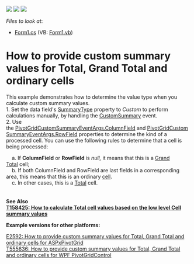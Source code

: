 <!-- default badges list -->
![](https://img.shields.io/endpoint?url=https://codecentral.devexpress.com/api/v1/VersionRange/128582395/17.1.5%2B)
[![](https://img.shields.io/badge/Open_in_DevExpress_Support_Center-FF7200?style=flat-square&logo=DevExpress&logoColor=white)](https://supportcenter.devexpress.com/ticket/details/T555679)
[![](https://img.shields.io/badge/📖_How_to_use_DevExpress_Examples-e9f6fc?style=flat-square)](https://docs.devexpress.com/GeneralInformation/403183)
<!-- default badges end -->
<!-- default file list -->
*Files to look at*:

* [Form1.cs](./CS/WinPivotCustomSummaryCellType/Form1.cs) (VB: [Form1.vb](./VB/VBWinPivotCustomSummaryCellType/Form1.vb))
<!-- default file list end -->
# How to provide custom summary values for Total, Grand Total and ordinary cells


<p>This example demonstrates how to determine the value type when you calculate custom summary values.<br>1. Set the data field's <a href="https://documentation.devexpress.com/CoreLibraries/DevExpress.XtraPivotGrid.PivotGridFieldBase.SummaryType.property">SummaryType</a> property to <em>Custom</em> to perform calculations manually, by handling the <a href="http://documentation.devexpress.com/#WindowsForms/DevExpressXtraPivotGridPivotGridControl_CustomSummarytopic"><u>CustomSummary</u></a> event. <br>2. Use the <a href="https://documentation.devexpress.com/#CoreLibraries/DevExpressXtraPivotGridDataPivotGridCustomSummaryEventArgsBase~T~_ColumnFieldtopic"><u>PivotGridCustomSummaryEventArgs.ColumnField</u></a> and <a href="https://documentation.devexpress.com/#CoreLibraries/DevExpressXtraPivotGridDataPivotGridCustomSummaryEventArgsBase~T~_RowFieldtopic"><u>PivotGridCustomSummaryEventArgs.RowField</u></a> properties to determine the kind of a processed cell. You can use the following rules to determine that a cell is being processed:</p>
<p>    a. If <strong>ColumnField</strong> or <strong>RowField</strong> is <em>null, </em>it means that this is a <a href="https://documentation.devexpress.com/WindowsForms/1692/Controls-and-Libraries/Pivot-Grid/UI-Elements/Grand-Totals">Grand Total</a> cell;<br>    b. If both ColumnField and RowField are last fields in a corresponding area, this means that this is an ordinary <a href="https://documentation.devexpress.com/WindowsForms/1681/Controls-and-Libraries/Pivot-Grid/UI-Elements/Cell">cell</a>.<br>    c. In other cases, this is a <a href="https://documentation.devexpress.com/WindowsForms/1691/Controls-and-Libraries/Pivot-Grid/UI-Elements/Totals">Total</a> cell.<br><br><br><strong>See Also<br><a href="https://www.devexpress.com/Support/Center/p/T158425">T158425: How to calculate Total cell values based on the low level Cell summary values</a> <br></strong></p>
<p><strong>Example versions for other platforms:</strong></p>
<p><a href="https://www.devexpress.com/Support/Center/p/E2592">E2592: How to provide custom summary values for Total, Grand Total and ordinary cells for ASPxPivotGrid</a><br><a href="https://www.devexpress.com/Support/Center/p/T555636">T555636: How to provide custom summary values for Total, Grand Total and ordinary cells for WPF PivotGridControl</a></p>

<br/>


